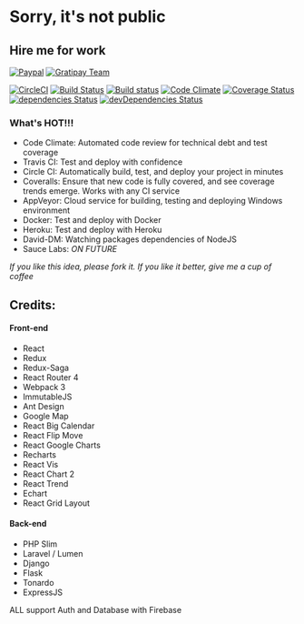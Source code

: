 # Sorry, it's not public

## Hire me for work

[![Paypal](https://img.shields.io/badge/donate-paypal-blue.svg)](https://goo.gl/mgesnb)
[![Gratipay Team](https://img.shields.io/badge/give-a%20cup%20of%20coffee-b35900.svg)](https://goo.gl/mgesnb)


[![CircleCI](https://circleci.com/gh/leduong/reactjs-redux-dashboard/tree/master.svg?style=shield)](https://circleci.com/gh/leduong/reactjs-redux-dashboard/tree/master)
[![Build Status](https://travis-ci.org/leduong/reactjs-redux-dashboard.svg?branch=master)](https://travis-ci.org/leduong/reactjs-redux-dashboard)
[![Build status](https://ci.appveyor.com/api/projects/status/t20rofetsq4ho2mv?svg=true)](https://ci.appveyor.com/project/leduong/reactjs-redux-dashboard)
[![Code Climate](https://codeclimate.com/github/leduong/reactjs-redux-dashboard/badges/gpa.svg)](https://codeclimate.com/github/leduong/reactjs-redux-dashboard)
[![Coverage Status](https://coveralls.io/repos/github/leduong/reactjs-redux-dashboard/badge.svg)](https://coveralls.io/github/leduong/reactjs-redux-dashboard)
[![dependencies Status](https://david-dm.org/leduong/reactjs-redux-dashboard/status.svg)](https://david-dm.org/leduong/reactjs-redux-dashboard)
[![devDependencies Status](https://david-dm.org/leduong/reactjs-redux-dashboard/dev-status.svg)](https://david-dm.org/leduong/reactjs-redux-dashboard?type=dev)

### What's HOT!!!

- Code Climate: Automated code review for technical debt and test coverage
- Travis CI: Test and deploy with confidence
- Circle CI: Automatically build, test, and deploy your project in minutes
- Coveralls: Ensure that new code is fully covered, and see coverage trends emerge. Works with any CI service
- AppVeyor: Cloud service for building, testing and deploying Windows environment
- Docker: Test and deploy with Docker
- Heroku: Test and deploy with Heroku
- David-DM: Watching packages dependencies of NodeJS
- Sauce Labs: _*ON FUTURE*_

_If you like this idea, please fork it. If you like it better, give me a cup of coffee_

## Credits:

#### Front-end
- React
- Redux
- Redux-Saga
- React	Router 4
- Webpack	3
- ImmutableJS
- Ant	Design
- Google Map
- React	Big	Calendar
- React	Flip Move
- React	Google Charts
- Recharts
- React Vis
- React Chart	2
- React Trend
- Echart
- React	Grid Layout

#### Back-end
- PHP Slim
- Laravel / Lumen
- Django
- Flask
- Tonardo
- ExpressJS

ALL support Auth and Database with Firebase

